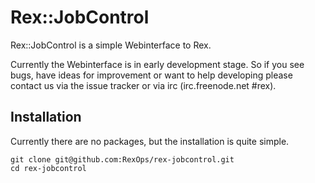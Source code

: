 # Rex::JobControl

Rex::JobControl is a simple Webinterface to Rex.

Currently the Webinterface is in early development stage. So if you see bugs, have ideas for improvement or want to help developing please contact us via the issue tracker or via irc (irc.freenode.net #rex).

## Installation

Currently there are no packages, but the installation is quite simple.

```
git clone git@github.com:RexOps/rex-jobcontrol.git
cd rex-jobcontrol

```

